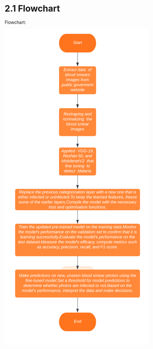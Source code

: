 
# 2.1 Flowchart 
<p>Flowchart:</p>
<img src= https://github.com/NiesHW/SECB3203_P4B/blob/main/Group_Project/Group%2016/Flowchart%20(1).png>
</p>
